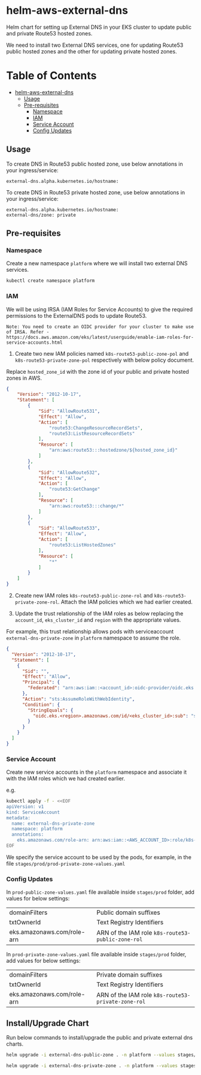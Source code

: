 # helm-aws-external-dns
Helm chart for setting up External DNS in your EKS cluster to update public and private Route53 hosted zones.

We need to install two External DNS services, one for updating Route53 public hosted zones and the other for updating private hosted zones.

Table of Contents
=================

   * [helm-aws-external-dns](#helm-aws-external-dns)
      * [Usage](#usage)
      * [Pre-requisites](#pre-requisites)
         * [Namespace](#namespace)
         * [IAM](#iam)
         * [Service Account](#service-account)
         * [Config Updates](#config-updates)

## Usage

To create DNS in Route53 public hosted zone, use below annotations in your ingress/service:

```
external-dns.alpha.kubernetes.io/hostname:
```


To create DNS in Route53 private hosted zone, use below annotations in your ingress/service:

```
external-dns.alpha.kubernetes.io/hostname:
external-dns/zone: private
```

## Pre-requisites

### Namespace

Create a new namespace `platform` where we will install two external DNS services.

```bash
kubectl create namespace platform
```

### IAM

We will be using IRSA (IAM Roles for Service Accounts) to give the required permissions to the ExternalDNS pods to update Route53.

`Note: You need to create an OIDC provider for your cluster to make use of IRSA. Refer - https://docs.aws.amazon.com/eks/latest/userguide/enable-iam-roles-for-service-accounts.html`

1. Create two new IAM policies named `k8s-route53-public-zone-pol` and `k8s-route53-private-zone-pol` respectively with below policy document.

Replace `hosted_zone_id` with the zone id of your public and private hosted zones in AWS.

```json
{
    "Version": "2012-10-17",
    "Statement": [
        {
            "Sid": "AllowRoute531",
            "Effect": "Allow",
            "Action": [
                "route53:ChangeResourceRecordSets",
                "route53:ListResourceRecordSets"
            ],
            "Resource": [
                "arn:aws:route53:::hostedzone/${hosted_zone_id}"
            ]
        },
        {
            "Sid": "AllowRoute532",
            "Effect": "Allow",
            "Action": [
                "route53:GetChange"
            ],
            "Resource": [
                "arn:aws:route53:::change/*"
            ]
        },
        {
            "Sid": "AllowRoute533",
            "Effect": "Allow",
            "Action": [
                "route53:ListHostedZones"
            ],
            "Resource": [
                "*"
            ]
        }
    ]
}
```

2. Create new IAM roles `k8s-route53-public-zone-rol` and `k8s-route53-private-zone-rol`. Attach the IAM policies which we had earlier created.

3. Update the trust relationship of the IAM roles as below replacing the `account_id`, `eks_cluster_id` and `region` with the appropriate values.

For example, this trust relationship allows pods with serviceaccount `external-dns-private-zone` in `platform` namespace to assume the role.

```json
{
  "Version": "2012-10-17",
  "Statement": [
    {
      "Sid": "",
      "Effect": "Allow",
      "Principal": {
        "Federated": "arn:aws:iam::<account_id>:oidc-provider/oidc.eks.us-east-1.amazonaws.com/id/<eks_cluster_id>"
      },
      "Action": "sts:AssumeRoleWithWebIdentity",
      "Condition": {
        "StringEquals": {
          "oidc.eks.<region>.amazonaws.com/id/<eks_cluster_id>:sub": "system:serviceaccount:platform:external-dns-private-zone"
        }
      }
    }
  ]
}
```

### Service Account

Create new service accounts in the `platform` namespace and associate it with the IAM roles which we had created earlier.

e.g.

```bash
kubectl apply -f - <<EOF
apiVersion: v1
kind: ServiceAccount
metadata:
  name: external-dns-private-zone
  namespace: platform
  annotations:
    eks.amazonaws.com/role-arn: arn:aws:iam::<AWS_ACCOUNT_ID>:role/k8s-route53-private-zone-rol
EOF
```

We specify the service account to be used by the pods, for example, in the file `stages/prod/prod-private-zone-values.yaml`

### Config Updates

In `prod-public-zone-values.yaml` file available inside `stages/prod` folder, add values for below settings:

|||
|--|--|
|domainFilters |Public domain suffixes |
|txtOwnerId |Text Registry Identifiers  |
|eks.amazonaws.com/role-arn |ARN of the IAM role `k8s-route53-public-zone-rol`  |


In `prod-private-zone-values.yaml` file available inside `stages/prod` folder, add values for below settings:

|||
|--|--|
|domainFilters |Private domain suffixes |
|txtOwnerId |Text Registry Identifiers  |
|eks.amazonaws.com/role-arn |ARN of the IAM role `k8s-route53-private-zone-rol`  |

## Install/Upgrade Chart

Run below commands to install/upgrade the public and private external dns charts.

```bash
helm upgrade -i external-dns-public-zone . -n platform --values stages/prod/prod-public-zone-values.yaml

helm upgrade -i external-dns-private-zone . -n platform --values stages/prod/prod-private-zone-values.yaml
```
